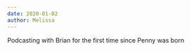 ```yaml
---
date: 2020-01-02
author: Melissa
---
```

Podcasting with Brian for the first time since Penny was born